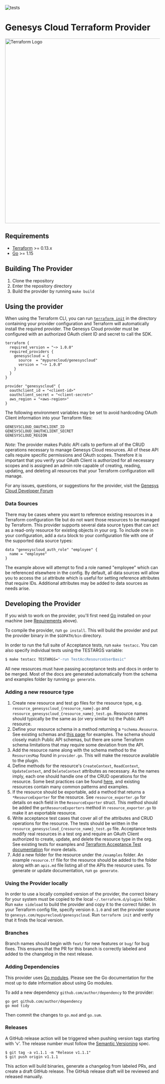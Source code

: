 ![tests](https://github.com/MyPureCloud/terraform-provider-genesyscloud/workflows/Tests/badge.svg?branch=main)
# Genesys Cloud Terraform Provider
<img src="https://www.terraform.io/assets/images/logo-text-8c3ba8a6.svg" width="600px" alt="Terraform Logo">

## Requirements

-	[Terraform](https://www.terraform.io/downloads.html) >= 0.13.x
-	[Go](https://golang.org/doc/install) >= 1.15

## Building The Provider

1. Clone the repository
2. Enter the repository directory
3. Build the provider by running `make build`

## Using the provider

When using the Terraform CLI, you can run [`terraform init`](https://www.terraform.io/docs/commands/init.html) in the directory containing your provider configuration and Terraform will automatically install the required provider. The Genesys Cloud provider must be configured with an authorized OAuth client ID and secret to call the SDK.

```hcl
terraform {
  required_version = "~> 1.0.0"
  required_providers {
    genesyscloud = {
      source  = "mypurecloud/genesyscloud"
      version = "~> 1.0.0"
    }
  }
}

provider "genesyscloud" {
  oauthclient_id = "<client-id>"
  oauthclient_secret = "<client-secret>"
  aws_region = "<aws-region>"
}

```

The following environment variables may be set to avoid hardcoding OAuth Client information into your Terraform files:

```
GENESYSCLOUD_OAUTHCLIENT_ID
GENESYSCLOUD_OAUTHCLIENT_SECRET
GENESYSCLOUD_REGION
```

*Note:* The provider makes Public API calls to perform all of the CRUD operations necessary to manage Genesys Cloud resources. All of these API calls require specific permissions and OAuth scopes. Therefore it is important that you verify your OAuth Client is authorized for all necessary scopes and is assigned an admin role capable of creating, reading, updating, and deleting all resources that your Terraform configuration will manage.

For any issues, questions, or suggestions for the provider, visit the [Genesys Cloud Developer Forum](https://developer.mypurecloud.com/forum/)

### Data Sources

There may be cases where you want to reference existing resources in a Terraform configuration file but do not want those resources to be managed by Terraform. This provider supports several data source types that can act as a read-only resource for existing objects in your org. To include one in your configuration, add a `data` block to your configuration file with one of the supported data source types:
```hcl
data "genesyscloud_auth_role" "employee" {
  name = "employee"
}
```
The example above will attempt to find a role named "employee" which can be referenced elsewhere in the config. By default, all data sources will allow you to access the `id` attribute which is useful for setting reference attributes that require IDs. Additional attributes may be added to data sources as needs arise.

## Developing the Provider

If you wish to work on the provider, you'll first need [Go](http://www.golang.org) installed on your machine (see [Requirements](#requirements) above).

To compile the provider, run `go install`. This will build the provider and put the provider binary in the `$GOPATH/bin` directory.

In order to run the full suite of Acceptance tests, run `make testacc`. You can also specify individual tests using the TESTARGS variable:

```sh
$ make testacc TESTARGS="-run TestAccResourceUserBasic"
```

All new resources must have passing acceptance tests and docs in order to be merged. Most of the docs are generated automatically from the schema and examples folder by running `go generate`.

### Adding a new resource type

1. Create new resource and test go files for the resource type, e.g. `resource_genesyscloud_{resource_name}.go` and `resource_genesyscloud_{resource_name}_test.go`. Resource names should typically be the same as (or very similar to) the Public API resource. 
2. Define your resource schema in a method returning a `*schema.Resource`. See existing schemas and [this page](https://www.terraform.io/docs/extend/schemas/index.html) for examples. The schema should closely match Public API schemas, but there are some Terraform schema limitations that may require some deviation from the API.
3. Add the resource name along with the schema method to the `ResourcesMap` found in `provider.go`. This will make the resource available to the plugin.
4. Define methods for the resource's `CreateContext`, `ReadContext`, `UpdateContext`, and `DeleteContext` attributes as necessary. As the names imply, each one should handle one of the CRUD operations for the resource. Some best practices can be found [here](https://www.terraform.io/docs/extend/best-practices/index.html), and existing resources contain many common patterns and examples.
5. If the resource should be exportable, add a method that returns a `*ResourceExporter` for the resource. See `resource_exporter.go` for details on each field in the `ResourceExporter` struct. This method should be added the `getResourceExporters` method in `resource_exporter.go` to make it an exportable resource.
6. Write acceptance test cases that cover all of the attributes and CRUD operations for the resource. The tests should be written in the `resource_genesyscloud_{resource_name}_test.go` file. Acceptance tests modify real resources in a test org and require an OAuth Client authorized to create, update, and delete the resource type in the org. See existing tests for examples and [Terraform Acceptance Test documentation](https://www.terraform.io/docs/extend/testing/acceptance-tests/index.html) for more details.
7. Add a new folder for the resource under the `/examples` folder. An example `resource.tf` file for the resource should be added to the folder along with an `apis.md` file listing all of the APIs the resource uses. To generate or update documentation, run `go generate`.

### Using the Provider locally

In order to use a locally compiled version of the provider, the correct binary for your system must be copied to the local `~/.terraform.d/plugins` folder. Run `make sideload` to build the provider and copy it to the correct folder. In your Terraform config file, specify version `0.1.0` and set the provider source to `genesys.com/mypurecloud/genesyscloud`. Run `terraform init` and verify that it finds the local version.

### Branches

Branch names should begin with `feat/` for new features or `bug/` for bug fixes. This ensures that the PR for this branch is correctly labeled and added to the changelog in the next release.

### Adding Dependencies

This provider uses [Go modules](https://github.com/golang/go/wiki/Modules).
Please see the Go documentation for the most up to date information about using Go modules.

To add a new dependency `github.com/author/dependency` to the provider:

```
go get github.com/author/dependency
go mod tidy
```

Then commit the changes to `go.mod` and `go.sum`.

### Releases

A GitHub release action will be triggered when pushing version tags starting with 'v'. The release number must follow the [Semantic Versioning](https://semver.org/spec/v2.0.0.html) spec.

```
$ git tag -a v1.1.1 -m "Release v1.1.1"
$ git push origin v1.1.1
```

This action will build binaries, generate a changelog from labeled PRs, and create a draft GitHub release. The GitHub release draft will be reviewed and released manually.

